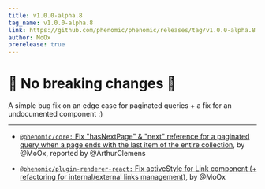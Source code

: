 ```yaml
---
title: v1.0.0-alpha.8
tag_name: v1.0.0-alpha.8
link: https://github.com/phenomic/phenomic/releases/tag/v1.0.0-alpha.8
author: MoOx
prerelease: true
---
```


# 🎉 No breaking changes 🎉

A simple bug fix on an edge case for paginated queries + a fix for an
undocumented component :)

---

- [`@phenomic/core:` Fix "hasNextPage" & "next" reference for a paginated query when a page ends with the last item of the entire collection](https://github.com/phenomic/phenomic/commit/7c167686c679493b594d771222fc961eccd921fb),
  by @MoOx, reported by @ArthurClemens

- [`@phenomic/plugin-renderer-react:` Fix activeStyle for Link component (+ refactoring for internal/external links management)](https://github.com/phenomic/phenomic/commit/83b0181ae6444670b65703d65cce59cb3516b1a8),
  by @MoOx
